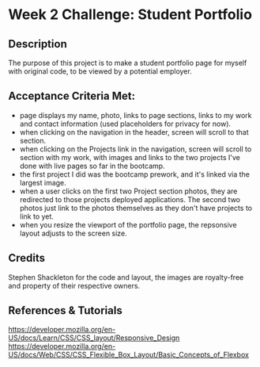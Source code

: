 # Week 2 Challenge: Student Portfolio
## Description
The purpose of this project is to make a student portfolio page for myself with original code, to be viewed by a potential employer.
## Acceptance Criteria Met:
* page displays my name, photo, links to page sections, links to my work and contact information (used placeholders for privacy for now).
* when clicking on the navigation in the header, screen will scroll to that section.
* when clicking on the Projects link in the navigation, screen will scroll to section with my work, with images and links to the two projects I've done with live pages so far in the bootcamp.
* the first project I did was the bootcamp prework, and it's linked via the largest image.
* when a user clicks on the first two Project section photos, they are redirected to those projects deployed applications.  The second two photos just link to the photos themselves as they don't have projects to link to yet.
* when you resize the viewport of the portfolio page, the repsonsive layout adjusts to the screen size.
## Credits
Stephen Shackleton for the code and layout, the images are royalty-free and property of their respective owners.
## References & Tutorials
https://developer.mozilla.org/en-US/docs/Learn/CSS/CSS_layout/Responsive_Design
https://developer.mozilla.org/en-US/docs/Web/CSS/CSS_Flexible_Box_Layout/Basic_Concepts_of_Flexbox
